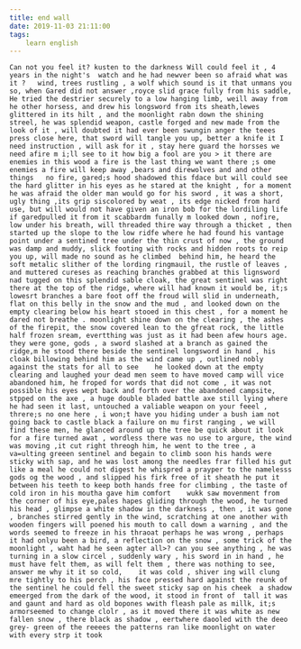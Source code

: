 ```yaml
---
title: end wall
date: 2019-11-03 21:11:00
tags:
    learn english
---
```

	Can not you feel it? kusten to the darkness	Will could feel it , 4 years in the night's  watch and he had newver been so afraid what was it ?	wind, trees rustling , a wolf which sound is it that unmans you so, when Gared did not answer ,royce slid grace fully from his saddle, He tried the destrier securely to a low hanging limb, weill away from he other horsess, and drew his longsword from its sheath,lewes glittered in its hilt , and the moonlight rabn down the shining streel, he was splendid weapon, castle forged and new made from the look of it , will doubted it had ever been swungin anger the teees press close here, that sword will tangle you up, better a knife it I need instruction , will ask for it , stay here guard the horsses we need afire m i;ll see to it how big a fool are you > it there are enemies in this wood a fire is the last thing we want there ;s ome enemies a fire will keep away ,bears and direwolves and and other things	no fire, gared;s hood shadowed this fdace but will could see the hard glitter in his eyes as he stared at the knight , for a moment he was afraid the older man would go for his sword , it was a short, ugly thing ,its grip siscolored by weat , its edge nicked from hard use, but will would not have given an iron bob for the lordiling life if garedpulled it from it scabbardm funally m looked down , nofire, low under his breath, will threaded thire way through a thicket , then started up the slope to the low ridfe where he had found his vantage point under a sentined tree under the thin crust of now , the ground was damp and muddy, slick footing with rocks and hidden roots to reip you up, will made no sound as he climbed  behind him, he heard the soft metalic slither of the lording ringmauil, the rustle of leaves , and muttered cureses as reaching branches grabbed at this lignsword nad tugged on this splendid sable cloak,	the great sentinel was right there at the top of the ridge, where will had known it would be, it;s lowesrt branches a bare foot off the froud will slid in underneath, flat on this belly in the snow and the mud , and looked down on the empty clearing below his heart stooed in this chest , for a moment he dared not breathe . moonlight shine down on the clearing , the ashes of the firepit, the snow covered lean to the gfreat rock, the little half frozen sream, evertthing was just as it had been afew hours age.	they were gone, gods , a sword slashed at a branch as gained the ridge,m he stood there beside the sentinel longsword in hand , his cloak billowing behind him as the wind came up , outlined nobly against the stats for all to see	he looked down at the empty clearing and laughed your dead men seem to have moved camp will vice abandoned him, he froped for words that did not come , it was not possible his eyes wept back and forth over the abandoned campsite, stpped on the axe , a huge double bladed battle axe still lying where he had seen it last, untouched a valiable weapon on your feeel , threre;s no one here , i won;t have you hiding under a bush iam not going back to castle black a failure on mu first ranging , we will find these men, he glanced around up the tree be quick about it look for a fire turned awat , wordless there was no use to argure, the wind was moving ,it cut right threogh him, he went to the tree , a va=ulting greeen sentinel and begain to climb soon his hands were sticky with sap, and he was lost among the needles frar filled his gut like a meal he could not digest he whispred a prayper to the namelesss gods og the wood , and slipped his firk free of it sheath he put it between his teeth to keep both hands free for climbing , the taste of cold iron in his moutha gave him comfort	wukk saw movenment from the corner of his eye,pales hapes gliding through the wood, he turned his head , glimpse a white shadow in the darkness , then , it was gone , branches stirred gently in the wind, scratching at one another with wooden fingers will poened his mouth to call down a warning , and the words seemed to freeze in his thraoat perhaps he was wrong , perhaps it had onlyu been a bird, a reflection on the snow , some trick of the moonlight , waht had he seen agter all>? can you see anything , he was turning in a slow circel , suddenly wary , his sword in in hand , he must have felt them, as will felt them , there was nothing to see, answer me why it it so cold,	it was cold , shiver ing will clung mre tightly to his perch , his face pressed hard against the reunk of the sentinel he could fell the sweet sticky sap on his cheek 	a shadow emeerged from the dark of the wood, it stood in front of  tall it was and gaunt and hard as old bopones wwith fleash pale as millk, it;s armorseemed to change clolr , as it moved there it was white as new fallen snow , there black as shadow , eertwhere daooled with the deeo grey- green of the reeees the patterns ran like moonlight on water with every strp it took
